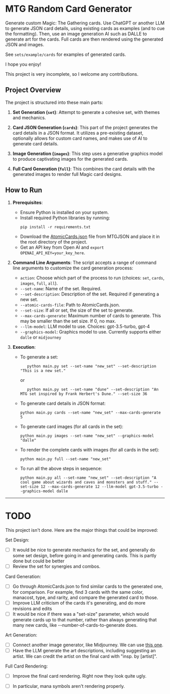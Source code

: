 
# MTG Random Card Generator

Generate custom Magic: The Gathering cards. Use ChatGPT or another LLM to generate JSON card details, using existing cards as examples (and to cue the formatting). Then, use an image generation AI such as DALLE to generate art for the cards. Full cards are then rendered using the generated JSON and images. 

See `sets/example/cards` for examples of generated cards.

I hope you enjoy!

This project is very incomplete, so I welcome any contributions.

## Project Overview

The project is structured into these main parts:

1. **Set Generation (`set`)**: Attempt to generate a cohesive set, with themes and mechanics. 

1. **Card JSON Generation (`cards`)**: This part of the project generates the card details in a JSON format. It utilizes a pre-existing dataset, optionally allows for custom card names, and makes use of AI to generate card details.
   
1. **Image Generation (`images`)**: This step uses a generative graphics model to produce captivating images for the generated cards.

1. **Full Card Generation (`full`)**: This combines the card details with the generated images to render full Magic card designs.

## How to Run

1. **Prerequisites**:
   - Ensure Python is installed on your system.
   - Install required Python libraries by running:
     ```
     pip install -r requirements.txt
     ```
    - Download the [AtomicCards.json](https://mtgjson.com/downloads/all-files/) file from MTGJSON and place it in the root directory of the project.
    - Get an API key from Open AI and `export OPENAI_API_KEY=your_key_here`.

2. **Command Line Arguments**:
   The script accepts a range of command line arguments to customize the card generation process:
   - `action`: Choose which part of the process to run (choices: `set`, `cards`, `images`, `full`, `all`).
   - `--set-name`: Name of the set. Required.
   - `--set-description`: Description of the set. Required if generating a new set.
   - `--atomic-cards-file`: Path to AtomicCards.json.
   - `--set-size`: If all or set, the size of the set to generate. 
   - `--max-cards-generate`: Maximum number of cards to generate. This may be smaller than the set size. If 0, no max.
   - `--llm-model`: LLM model to use. Choices: gpt-3.5-turbo, gpt-4
   - `--graphics-model`: Graphics model to use. Currently supports either `dalle` or `midjourney`

3. **Execution**:

   - To generate a set:
     ```
        python main.py set --set-name "new_set" --set-description "This is a new set."
     ```
     or
     ```
        python main.py set --set-name "dune" --set-description "An MTG set inspired by Frank Herbert's Dune." --set-size 36
     ```
   
   - To generate card details in JSON format:
     ```
     python main.py cards --set-name "new_set" --max-cards-generate 5
     ```
     
   - To generate card images (for all cards in the set):
     ```
     python main.py images --set-name "new_set" --graphics-model "dalle"
     ```
     
   - To render the complete cards with images (for all cards in the set):
     ```
     python main.py full --set-name "new_set"
     ```
   
   - To run all the above steps in sequence:
     ```
     python main.py all --set-name "new_set" --set-description "A cool game about wizards and caves and monsters and stuff." --set-size 12 --max-cards-generate 12 --llm-model gpt-3.5-turbo --graphics-model dalle
     ```

---

# TODO

This project isn't done. Here are the major things that could be improved:

Set Design:

- [ ] It would be nice to generate mechanics for the set, and generally do some set design, before going in and generating cards. This is partly done but could be better
- [ ] Review the set for synergies and combos.

Card Generation:

- [ ] Go through AtomicCards.json to find similar cards to the generated one, for comparison. For example, find 3 cards with the same color, manacost, type, and rarity, and compare the generated card to those.
- [ ] Improve LLM criticism of the cards it's generating, and do more revisions and edits
- [ ] It would be nice if there was a "set-size" parameter, which would generate cards up to that number, rather than always generating that many new cards, like --number-of-cards-to-generate does.

Art Generation:

- [ ] Connect another image generator, like Midjourney. We can use [this one](https://github.com/yachty66/unofficial_midjourney_python_api). 
- [ ] Have the LLM generate the art descriptions, including suggesting an artist. We can credit the artist on the final card with "insp. by [artist]".

Full Card Rendering:
- [ ] Improve the final card rendering. Right now they look quite ugly.
- [ ] In particular, mana symbols aren't rendering properly.

